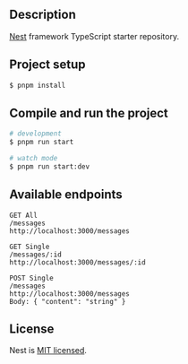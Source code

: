## Description

[Nest](https://github.com/nestjs/nest) framework TypeScript starter repository.

## Project setup

```bash
$ pnpm install
```

## Compile and run the project

```bash
# development
$ pnpm run start

# watch mode
$ pnpm run start:dev
```

## Available endpoints
```
GET All
/messages
http://localhost:3000/messages

GET Single
/messages/:id
http://localhost:3000/messages/:id

POST Single
/messages
http://localhost:3000/messages
Body: { "content": "string" }
```

## License

Nest is [MIT licensed](https://github.com/nestjs/nest/blob/master/LICENSE).
